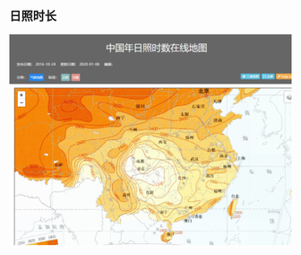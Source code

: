 ## 日照时长

![image-20230224152348472](https://raw.githubusercontent.com/qkd90/figureBed/main/202302241523581.png)
